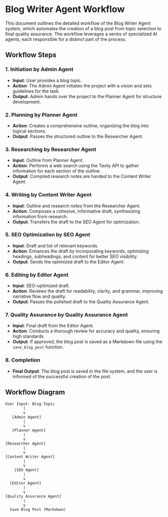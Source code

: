 # Blog Writer Agent Workflow

This document outlines the detailed workflow of the Blog Writer Agent system, which automates the creation of a blog post from topic selection to final quality assurance. The workflow leverages a series of specialized AI agents, each responsible for a distinct part of the process.

## Workflow Steps

### 1. **Initiation by Admin Agent**
   - **Input**: User provides a blog topic.
   - **Action**: The Admin Agent initiates the project with a vision and sets guidelines for the task.
   - **Output**: Admin hands over the project to the Planner Agent for structure development.

### 2. **Planning by Planner Agent**
   - **Action**: Creates a comprehensive outline, organizing the blog into logical sections.
   - **Output**: Passes the structured outline to the Researcher Agent.

### 3. **Researching by Researcher Agent**
   - **Input**: Outline from Planner Agent.
   - **Action**: Performs a web search using the Tavily API to gather information for each section of the outline.
   - **Output**: Compiled research notes are handed to the Content Writer Agent.

### 4. **Writing by Content Writer Agent**
   - **Input**: Outline and research notes from the Researcher Agent.
   - **Action**: Composes a cohesive, informative draft, synthesizing information from research.
   - **Output**: Transfers the draft to the SEO Agent for optimization.

### 5. **SEO Optimization by SEO Agent**
   - **Input**: Draft and list of relevant keywords.
   - **Action**: Enhances the draft by incorporating keywords, optimizing headings, subheadings, and content for better SEO visibility.
   - **Output**: Sends the optimized draft to the Editor Agent.

### 6. **Editing by Editor Agent**
   - **Input**: SEO-optimized draft.
   - **Action**: Reviews the draft for readability, clarity, and grammar, improving narrative flow and quality.
   - **Output**: Passes the polished draft to the Quality Assurance Agent.

### 7. **Quality Assurance by Quality Assurance Agent**
   - **Input**: Final draft from the Editor Agent.
   - **Action**: Conducts a thorough review for accuracy and quality, ensuring high standards.
   - **Output**: If approved, the blog post is saved as a Markdown file using the `save_blog_post` function.

### 8. **Completion**
   - **Final Output**: The blog post is saved in the file system, and the user is informed of the successful creation of the post.

## Workflow Diagram

```plaintext
User Input: Blog Topic
        |
        v
   [Admin Agent]
        |
        v
   [Planner Agent]
        |
        v
[Researcher Agent]
        |
        v
[Content Writer Agent]
        |
        v
    [SEO Agent]
        |
        v
  [Editor Agent]
        |
        v
[Quality Assurance Agent]
        |
        v
  Save Blog Post (Markdown)
